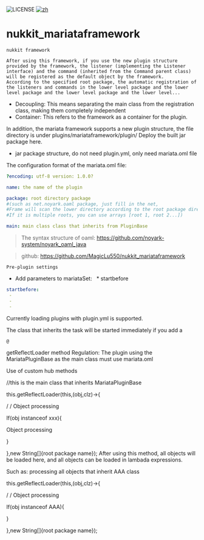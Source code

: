 ![LICENSE](https://img.shields.io/badge/license-GPL-blue.svg)
[![zh](https://img.shields.io/badge/readme-chinese-orange.svg)](README_CN.md)

# nukkit_mariataframework
`nukkit framework`

```
After using this framework, if you use the new plugin structure provided by the framework, the listener (implementing the Listener interface) and the command (inherited from the Command parent class) will be registered as the default object by the framework.
According to the specified root package, the automatic registration of the listeners and commands in the lower level package and the lower level package and the lower level package and the lower level...
```

* Decoupling: This means separating the main class from the registration class, making them completely independent
* Container: This refers to the framework as a container for the plugin.

In addition, the mariata framework supports a new plugin structure, the file directory is under plugins/mariataframework/plugin/
Deploy the built jar package here.



- jar package structure, do not need plugin.yml, only need mariata.oml file

The configuration format of the mariata.oml file:

```yaml
?encoding: utf-8 version: 1.0.0?

name: the name of the plugin

package: root directory package
#(such as net.noyark.oaml package, just fill in the net,
#Frame will scan the lower directory according to the root package directory, including all listeners and commands of the directory.
#If it is multiple roots, you can use arrays [root 1, root 2...])

main: main class class that inherits from PluginBase
```
> The syntax structure of oaml: https://github.com/noyark-system/noyark_oaml_java

> github: https://github.com/MagicLu550/nukkit_mariataframework

`Pre-plugin settings`

- Add parameters to mariataSet:
  * startbefore
```yaml
startbefore:
 -
 -
 -
```

Currently loading plugins with plugin.yml is supported.

The class that inherits the task will be started immediately if you add a 
```
@
```
getReflectLoader method
Regulation: The plugin using the MariataPluginBase as the main class must use mariata.oml

Use of custom hub methods

//this is the main class that inherits MariataPluginBase

this.getReflectLoader(this,(obj,clz)->{

/ / Object processing

If(obj instanceof xxx){

Object processing

}

},new String[]{root package name});
After using this method, all objects will be loaded here, and all objects can be loaded in lambada expressions.

Such as: processing all objects that inherit AAA class


this.getReflectLoader(this,(obj,clz)->{

/ / Object processing

If(obj instanceof AAA){



}

},new String[]{root package name});
